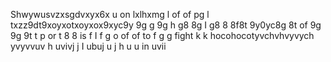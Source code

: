 Shwywusvzxsgdvxyx6x   u   on lxlhxmg l of of pg l txzz9dt9xoyxotxoyxox9xyc9y 9g g 9g h g8 8g I g8 8 8f8t 9y0yc8g 8t of 9g 9g 9t t p or t 8  8 is  f I f g o of of to f g g fight  k k hocohocotyvchvhvyvych yvyvvuv h uvivj j I ubuj u j h  u u    in uvii 